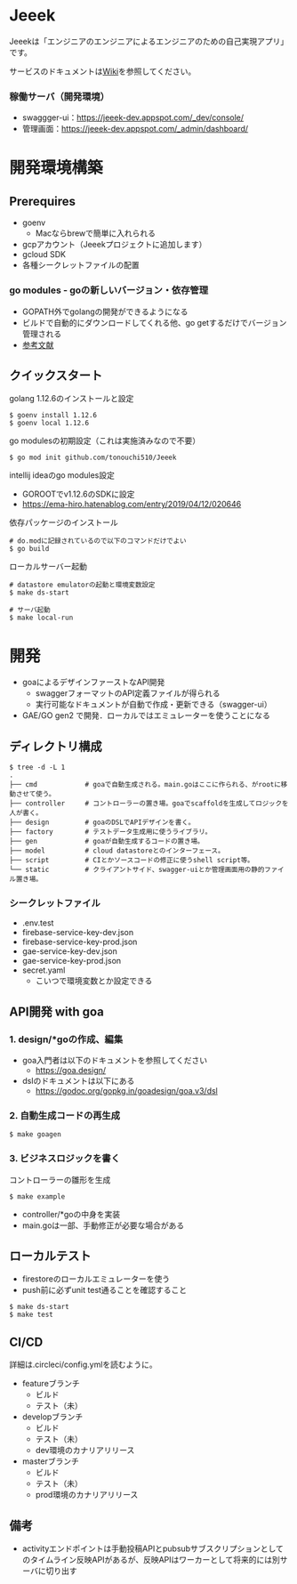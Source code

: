 # Jeeek

Jeeekは「エンジニアのエンジニアによるエンジニアのための自己実現アプリ」です。

サービスのドキュメントは[Wiki](https://github.com/tonouchi510/Jeeek/wiki)を参照してください。

### 稼働サーバ（開発環境）
- swaggger-ui：https://jeeek-dev.appspot.com/_dev/console/
- 管理画面：https://jeeek-dev.appspot.com/_admin/dashboard/


# 開発環境構築
## Prerequires
- goenv
  - Macならbrewで簡単に入れられる
- gcpアカウント（Jeeekプロジェクトに追加します）
- gcloud SDK
- 各種シークレットファイルの配置

### go modules - goの新しいバージョン・依存管理
- GOPATH外でgolangの開発ができるようになる
- ビルドで自動的にダウンロードしてくれる他、go getするだけでバージョン管理される
- [参考文献](https://www.wantedly.com/companies/wantedly/post_articles/132270)


## クイックスタート
golang 1.12.6のインストールと設定
```
$ goenv install 1.12.6
$ goenv local 1.12.6
```

go modulesの初期設定（これは実施済みなので不要）
```
$ go mod init github.com/tonouchi510/Jeeek
```

intellij ideaのgo modules設定  
- GOROOTでv1.12.6のSDKに設定
- https://ema-hiro.hatenablog.com/entry/2019/04/12/020646

依存パッケージのインストール
```
# do.modに記録されているので以下のコマンドだけでよい
$ go build
```

ローカルサーバー起動
```
# datastore emulatorの起動と環境変数設定
$ make ds-start

# サーバ起動
$ make local-run
```


# 開発
- goaによるデザインファーストなAPI開発
  - swaggerフォーマットのAPI定義ファイルが得られる
  - 実行可能なドキュメントが自動で作成・更新できる（swagger-ui）
- GAE/GO gen2 で開発．ローカルではエミュレーターを使うことになる

## ディレクトリ構成
```
$ tree -d -L 1
.
├── cmd            # goaで自動生成される。main.goはここに作られる、がrootに移動させて使う。
├── controller     # コントローラーの置き場。goaでscaffoldを生成してロジックを人が書く。
├── design         # goaのDSLでAPIデザインを書く。
├── factory        # テストデータ生成用に使うライブラリ。
├── gen            # goaが自動生成するコードの置き場。
├── model          # cloud datastoreとのインターフェース。
├── script         # CIとかソースコードの修正に使うshell script等。
└── static         # クライアントサイド、swagger-uiとか管理画面用の静的ファイル置き場。
```

### シークレットファイル
- .env.test
- firebase-service-key-dev.json
- firebase-service-key-prod.json
- gae-service-key-dev.json
- gae-service-key-prod.json
- secret.yaml
  - こいつで環境変数とか設定できる


## API開発 with goa
### 1. design/*goの作成、編集
- goa入門者は以下のドキュメントを参照してください
  - https://goa.design/
- dslのドキュメントは以下にある
  - https://godoc.org/gopkg.in/goadesign/goa.v3/dsl

### 2. 自動生成コードの再生成
```
$ make goagen
```

### 3. ビジネスロジックを書く
コントローラーの雛形を生成
```
$ make example
```

- controller/*goの中身を実装  
- main.goは一部、手動修正が必要な場合がある


## ローカルテスト
- firestoreのローカルエミュレーターを使う
- push前に必ずunit test通ることを確認すること

```
$ make ds-start
$ make test
```


## CI/CD
詳細は.circleci/config.ymlを読むように。

- featureブランチ
  - ビルド
  - テスト（未）
- developブランチ
  - ビルド
  - テスト（未）
  - dev環境のカナリアリリース
- masterブランチ
  - ビルド
  - テスト（未）
  - prod環境のカナリアリリース

## 備考
- activityエンドポイントは手動投稿APIとpubsubサブスクリプションとしてのタイムライン反映APIがあるが、反映APIはワーカーとして将来的には別サーバに切り出す
